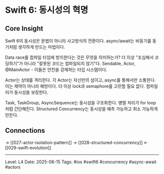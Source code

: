 # Swift 6: 동시성의 혁명

## Core Insight
Swift 6의 동시성은 문법이 아니라 사고방식의 전환이다. async/await는 비동기를 동기처럼 생각하게 만드는 마법이다.

Data race를 컴파일 타임에 방지한다는 것은 무엇을 의미하는가? 더 이상 "조심해서 코딩하기"가 아니라 "잘못된 코드는 컴파일되지 않기"다. Sendable, Actor, @MainActor - 이들은 안전을 강제하는 타입 시스템이다.

Actor는 상태를 격리한다. 각 Actor는 자신만의 섬이고, async를 통해서만 소통한다. 이는 제약이 아니라 해방이다. 더 이상 lock과 semaphore를 고민할 필요 없다. 컴파일러가 동시성을 보장한다.

Task, TaskGroup, AsyncSequence는 동시성을 구조화한다. 병렬 처리가 for loop처럼 간단해진다. Structured Concurrency는 동시성을 예측 가능하고 취소 가능하게 만든다.

## Connections
→ [[027-actor-isolation-pattern]]
→ [[028-structured-concurrency]]
← [[029-swift-evolution]]

---
Level: L4
Date: 2025-08-15
Tags: #ios #swift6 #concurrency #async-await #actors